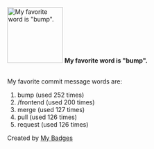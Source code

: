<img src="https://my-badges.github.io/my-badges/favorite-word.png" alt="My favorite word is &quot;bump&quot;." title="My favorite word is &quot;bump&quot;." width="128">
<strong>My favorite word is &quot;bump&quot;.</strong>
<br><br>

My favorite commit message words are:

1. bump (used 252 times)
2. /frontend (used 200 times)
3. merge (used 127 times)
4. pull (used 126 times)
5. request (used 126 times)


Created by <a href="https://github.com/my-badges/my-badges">My Badges</a>